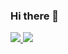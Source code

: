 ### Hi there 👋

<a href="https://github.com/fgalz/github-stats">

![](https://github.com/fgalz/github-stats/blob/master/generated/overview.svg)
![](https://github.com/fgalz/github-stats/blob/master/generated/languages.svg)

</a>
